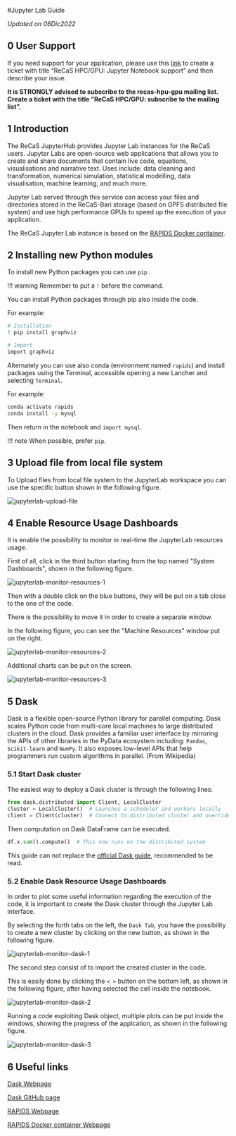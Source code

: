 #Jupyter Lab Guide

*Updated on 06Dic2022*

## 0 User Support
If you need support for your application, please use this [link](https://www.recas-bari.it/index.php/en/recas-bari-servizi-en/support-request) to create a ticket with title “ReCaS HPC/GPU: Jupyter Notebook support” and then describe your issue.


**It is STRONGLY advised to subscribe to the recas-hpu-gpu mailing list. Create a ticket with the title “ReCaS HPC/GPU: subscribe to the mailing list”.**

## 1 Introduction
The ReCaS JupyterHub provides Jupyter Lab instances for the ReCaS users. Jupyter Labs are open-source web applications that allows you to create and share documents that contain live code, equations, visualisations and narrative text.
Uses include: data cleaning and transformation, numerical simulation, statistical modelling, data visualisation, machine learning, and much more.

Jupyter Lab served through this service can access your files and directories stored in the ReCaS-Bari storage (based on GPFS distributed file system) and use high performance GPUs to speed up the execution of your application. 

The ReCaS Jupyter Lab instance is based on the [RAPIDS Docker container](https://hub.docker.com/r/rapidsai/rapidsai/).

## 2 Installing new Python modules
To install new Python packages you can use  `pip` .

!!! warning 
	Remember to put a `!` before the command. 

You can install Python packages through pip also inside the code.

For example:

```bash
# Installation
! pip install graphviz

# Import 
import graphviz
```

Alternately you can use also conda (environment named `rapids`) and install packages using the Terminal, accessible opening a new Lancher and selecting `Terminal`. 

For example:

```bash
conda activate rapids
conda install -y mysql
```

Then return in the notebook and `import mysql`.

!!! note
    When possible, prefer `pip`.

## 3 Upload file from local file system

To Upload files from local file system to the JupyterLab workspace you can use the specific button shown in the following figure.

![jupyterlab-upload-file](images/jupyterlab-upload-file.png)

## 4 Enable Resource Usage Dashboards

It is enable the possibility to monitor in real-time the JupyterLab resources usage.

First of all, click in the third button starting from the top named "System Dashboards", shown in the following figure.

![jupyterlab-monitor-resources-1](images/jupyterlab-monitor-resources-1.png)

Then with a double click on the blue buttons, they will be put on a tab close to the one of the code.

There is the possibility to move it in order to create a separate window.

In the following figure, you can see the "Machine Resources" window put on the right.

![jupyterlab-monitor-resources-2](images/jupyterlab-monitor-resources-2.png)

Additional charts can be put on the screen.

![jupyterlab-monitor-resources-3](images/jupyterlab-monitor-resources-3.png)

## 5 Dask

Dask is a flexible open-source Python library for parallel computing. Dask scales Python code from multi-core local machines to large distributed clusters in the cloud. Dask provides a familiar user interface by mirroring the APIs of other libraries in the PyData ecosystem including: `Pandas`, `Scikit-learn` and `NumPy`. It also exposes low-level APIs that help programmers run custom algorithms in parallel. (From Wikipedia)

### 5.1 Start Dask cluster

The easiest way to deploy a Dask cluster is through the following lines:

```python
from dask.distributed import Client, LocalCluster
cluster = LocalCluster()  # Launches a scheduler and workers locally
client = Client(cluster)  # Connect to distributed cluster and override default
```

Then computation on Dask DataFrame can be executed.  

```python
df.x.sum().compute()  # This now runs on the distributed system
```

This guide can not replace the [official Dask guide](https://distributed.dask.org/en/stable/quickstart.html), recommended to be read.

### 5.2 Enable Dask Resource Usage Dashboards

In order to plot some useful information regarding the execution of the code, it is important to create the Dask cluster through the Jupyter Lab interface. 

By selecting the forth tabs on the left, the `Dask Tab`, you have the possibility to create a new cluster by clicking on the new button, as shown in the following figure.

![jupyterlab-monitor-dask-1](images/jupyterlab-monitor-dask-1.png)

The second step consist of to import the created cluster in the code.

This is easily done by clicking the `< >` button on the bottom left, as shown in the following figure, after having selected the cell inside the notebook.

![jupyterlab-monitor-dask-2](images/jupyterlab-monitor-dask-2.png)

Running a code exploiting Dask object, multiple plots can be put inside the windows, showing the progress of the applcation, as shown in the following figure.

![jupyterlab-monitor-dask-3](images/jupyterlab-monitor-dask-3.png)

## 6 Useful links

[Dask Webpage](https://www.dask.org/)

[Dask GitHub page](https://github.com/dask/dask)

[RAPIDS Webpage](https://rapids.ai/)

[RAPIDS Docker container Webpage](https://hub.docker.com/r/rapidsai/rapidsai/)